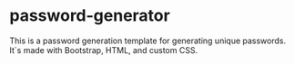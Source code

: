 # password-generator
This is a password generation template for generating unique passwords. It`s made with Bootstrap, HTML, and custom CSS.
